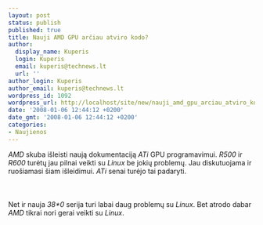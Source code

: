 ```yaml
---
layout: post
status: publish
published: true
title: Nauji AMD GPU arčiau atviro kodo?
author:
  display_name: Kuperis
  login: Kuperis
  email: kuperis@technews.lt
  url: ''
author_login: Kuperis
author_email: kuperis@technews.lt
wordpress_id: 1092
wordpress_url: http://localhost/site/new/nauji_amd_gpu_arciau_atviro_kodo_/
date: '2008-01-06 12:44:12 +0200'
date_gmt: '2008-01-06 12:44:12 +0200'
categories:
- Naujienos
---
```

<p><i>AMD</i> skuba išleisti naują dokumentaciją <i>ATi</i> GPU programavimui. <i>R500</i> ir <i>R600</i> turėtų jau pilnai veikti su <i>Linux</i> be jokių problemų. Jau diskutuojama ir ruošiamasi šiam išleidimui. <i>ATi</i> senai turėjo tai padaryti.<br />
<br><br />
<br>Net ir nauja <i>38*0</i> serija turi labai daug problemų su <i>Linux</i>. Bet atrodo dabar <i>AMD</i> tikrai nori gerai veikti su <i>Linux</i>.</p>
